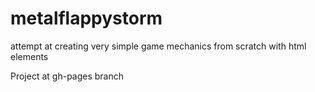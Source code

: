 metalflappystorm
================

attempt at creating very simple game mechanics from scratch with html elements

Project at gh-pages branch
